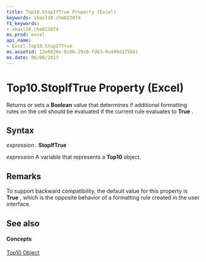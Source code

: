 ```yaml
---
title: Top10.StopIfTrue Property (Excel)
keywords: vbaxl10.chm822074
f1_keywords:
- vbaxl10.chm822074
ms.prod: excel
api_name:
- Excel.Top10.StopIfTrue
ms.assetid: 12e0820e-8c6b-29c0-fd63-0cd49d175b51
ms.date: 06/08/2017
---
```



# Top10.StopIfTrue Property (Excel)

Returns or sets a  **Boolean** value that determines if additional formatting rules on the cell should be evaluated if the current rule evaluates to **True** .


## Syntax

 _expression_ . **StopIfTrue**

 _expression_ A variable that represents a **Top10** object.


## Remarks

To support backward compatibility, the default value for this property is  **True** , which is the opposite behavior of a formatting rule created in the user interface.


## See also


#### Concepts


[Top10 Object](top10-object-excel.md)

